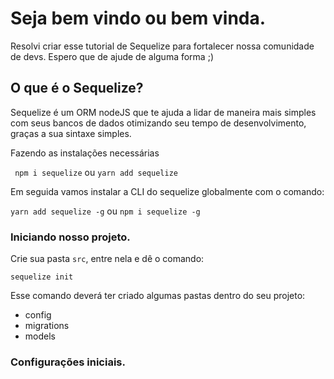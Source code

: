 # Seja bem vindo ou bem vinda.

<p>Resolvi criar esse tutorial de Sequelize para fortalecer nossa comunidade de devs. Espero que de ajude de alguma forma ;) </p>

## O que é o Sequelize?

<p>Sequelize é um ORM nodeJS que te ajuda a lidar de maneira mais simples com seus bancos de dados otimizando seu tempo de desenvolvimento, graças a sua sintaxe simples.</p>

<p>Fazendo as instalações necessárias</p>

` npm i sequelize` ou `yarn add sequelize `

<p>Em seguida vamos instalar a CLI do sequelize globalmente com o comando:</p>

`yarn add sequelize -g` ou `npm i sequelize -g`

### Iniciando nosso projeto.

Crie sua pasta `src`, entre nela e dê o comando:

`sequelize init`

<p>Esse comando deverá ter criado algumas pastas dentro do seu projeto:</p>

<ul>
<li>config</li>
<li>migrations</li>
<li>models</li>
</ul>

### Configurações iniciais.